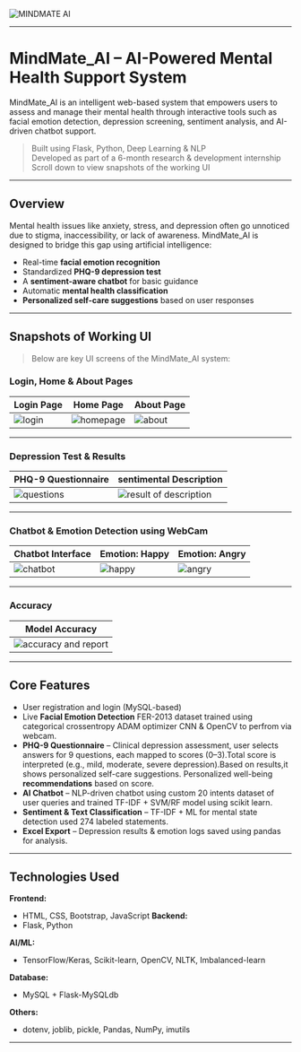 ![MINDMATE AI](https://github.com/user-attachments/assets/c371dfff-d657-4050-993e-9c4738489d8a)

---
# MindMate_AI – AI-Powered Mental Health Support System

MindMate_AI is an intelligent web-based system that empowers users to assess and manage their mental health through interactive tools such as facial emotion detection, depression screening, sentiment analysis, and AI-driven chatbot support.

> Built using Flask, Python, Deep Learning & NLP  
> Developed as part of a 6-month research & development internship  
> Scroll down to view snapshots of the working UI 

---

## Overview

Mental health issues like anxiety, stress, and depression often go unnoticed due to stigma, inaccessibility, or lack of awareness. MindMate_AI is designed to bridge this gap using artificial intelligence:

- Real-time **facial emotion recognition**
- Standardized **PHQ-9 depression test**
- A **sentiment-aware chatbot** for basic guidance
- Automatic **mental health classification**
- **Personalized self-care suggestions** based on user responses

---

## Snapshots of Working UI

> Below are key UI screens of the MindMate_AI system:

### Login, Home & About Pages

| Login Page | Home Page | About Page |
|------------|-----------|------------|
|![login](https://github.com/user-attachments/assets/7e79087e-42b4-4b6e-92b4-d085b137ec6a) | ![homepage](https://github.com/user-attachments/assets/43e90b2c-8b79-4004-9f74-47d6dafb0ab9)| ![about](https://github.com/user-attachments/assets/bab52b67-2b8d-4569-946e-488a8e2f5752)|

---

### Depression Test & Results

| PHQ-9 Questionnaire |sentimental Description|
|---------------------|----------------------|
|![questions](https://github.com/user-attachments/assets/db8e3fa9-eb6a-42ff-90c0-1e5cef3be8d7)|![result of description](https://github.com/user-attachments/assets/6b8d773e-e35c-4ab1-a5ef-87ea85ec8742)|

---

### Chatbot & Emotion Detection using WebCam

| Chatbot Interface | Emotion: Happy | Emotion: Angry |
|-------------------|----------------|----------------|
| ![chatbot](https://github.com/user-attachments/assets/9099531d-c5f7-4fbe-9d77-16d85081facb)| ![happy](https://github.com/user-attachments/assets/3a1737f3-74cc-4e21-babe-0e08f019c7a5) | ![angry](https://github.com/user-attachments/assets/d75a41e7-591d-492f-a664-0e5acbbcf674) |

---

### Accuracy 

| Model Accuracy |
|----------------|
| ![accuracy and report](https://github.com/user-attachments/assets/93e4ef7c-6e65-435c-978b-80558f7e4ab9)|

---

## Core Features

- User registration and login (MySQL-based)
- Live **Facial Emotion Detection** FER-2013 dataset trained using categorical crossentropy ADAM optimizer CNN & OpenCV to perfrom via webcam.
- **PHQ-9 Questionnaire** – Clinical depression assessment, user selects answers for 9 questions, each mapped to scores (0–3).Total score is interpreted (e.g., mild, moderate, severe depression).Based on results,it shows personalized self-care suggestions. Personalized well-being **recommendations** based on score.
- **AI Chatbot** – NLP-driven chatbot using custom 20 intents dataset of user queries and trained TF-IDF + SVM/RF model using scikit learn.
- **Sentiment & Text Classification** – TF-IDF + ML for mental state detection used 274 labeled statements.
- **Excel Export** – Depression results & emotion logs saved using pandas for analysis.
  
---
## Technologies Used

**Frontend:**
- HTML, CSS, Bootstrap, JavaScript
**Backend:**
- Flask, Python

**AI/ML:**
- TensorFlow/Keras, Scikit-learn, OpenCV, NLTK, Imbalanced-learn

**Database:**
- MySQL + Flask-MySQLdb

**Others:**
- dotenv, joblib, pickle, Pandas, NumPy, imutils
---

